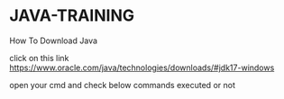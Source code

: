 # JAVA-TRAINING

How To Download Java

click on this link
https://www.oracle.com/java/technologies/downloads/#jdk17-windows

open your cmd and check below commands executed or not
